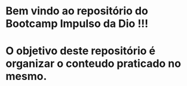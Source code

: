 # Bem vindo ao repositório do Bootcamp Impulso da Dio !!!

# O objetivo deste repositório é organizar o conteudo praticado no mesmo.
